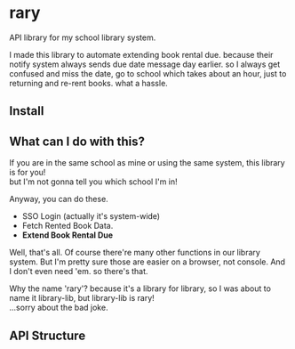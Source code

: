 # rary

API library for my school library system.  

I made this library to automate extending book rental due. because their notify system always sends due date message day earlier. so I always get confused and miss the date, go to school which takes about an hour, just to returning and re-rent books. what a hassle.

## Install

## What can I do with this?

If you are in the same school as mine or using the same system, this library is for you!  
but I'm not gonna tell you which school I'm in!  

Anyway, you can do these.

- SSO Login (actually it's system-wide)
- Fetch Rented Book Data.
- **Extend Book Rental Due**  

Well, that's all. Of course there're many other functions in our library system. But I'm pretty sure those are easier on a browser, not console. And I don't even need 'em. so there's that.

Why the name 'rary'? because it's a library for library, so I was about to name it library-lib, but library-lib is rary!  
...sorry about the bad joke.


## API Structure
